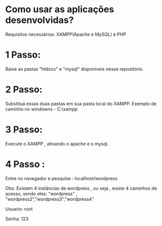 # Como usar as aplicações desenvolvidas? 

Requisitos necessários: XAMPP(Apache e MySQL) e PHP

# 1 Passo:
Baixe as pastas "htdocs" e "mysql" disponíveis nesse repositório.

# 2 Passo:
Substitua essas duas pastas em sua pasta local do XAMPP. Exemplo de caminho no windowns -  C:\xampp

# 3 Passo: 
Execute o XAMPP , ativando o apache e o mysql.

# 4 Passo : 
Entre no navegador e pesquise : localhost/wordpress

Obs: Existem 4 instâncias de wordpress , ou seja , existe 4 caminhos de acesso, sendo eles: "wordpress" , "wordpress2","wordpress3","wordpress4"

Usuario: root

Senha: 123
